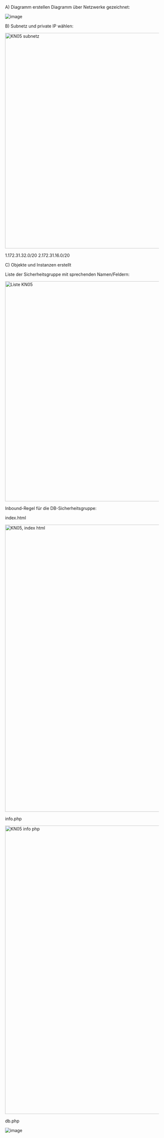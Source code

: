 A) Diagramm erstellen
Diagramm über Netzwerke gezeichnet:


![image](https://github.com/LorenaVennemann/m346/assets/113357105/1b4826e7-cdc4-4623-88bc-57badbbe2b5a)

B) Subnetz und private IP wählen:

<img width="704" alt="KN05 subnetz" src="https://github.com/LorenaVennemann/m346/assets/113357105/6b514b2f-0190-4e1e-953d-00800618cba2">

1.172.31.32.0/20
2.172.31.16.0/20

C) Objekte und Instanzen erstellt

Liste der Sicherheitsgruppe mit sprechenden Namen/Feldern:

<img width="719" alt="Liste KN05" src="https://github.com/LorenaVennemann/m346/assets/113357105/6581d1dc-e32f-46f6-a5c4-0e60acaa3dda">

Inbound-Regel für die DB-Sicherheitsgruppe:

index.html

<img width="938" alt="KN05, index html" src="https://github.com/LorenaVennemann/m346/assets/113357105/f145a9f2-d498-4dac-af27-491fdbfdbb12">

info.php

<img width="942" alt="KN05 info php" src="https://github.com/LorenaVennemann/m346/assets/113357105/fd756481-8f76-4ac6-9bdf-5c5fc0a85a63">

db.php

![image](https://github.com/LorenaVennemann/m346/assets/113357105/099ff924-8274-48fb-b19d-415c6dcc4eba)

